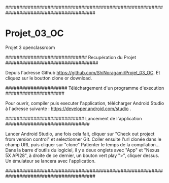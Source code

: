 ########################################################################################
# Projet_03_OC
Projet 3 openclassroom



#############################  Recupération du Projet  #################################



  Depuis l'adresse Github https://github.com/ShiNoragami/Projet_03_OC. Et cliquez sur le 
boutton clone or download.



######################  Téléchargement d'un programme d'execution  #####################



  Pour ouvrir, compiler puis executer l'application, télécharger Android Studio à 
l'adresse suivante : https://developer.android.com/studio .



############################  Lancement de l'application  ##############################


  Lancer Android Studio, une fois cela fait, cliquer sur "Check out project from version 
control" et selectionner Git.
Coller ensuite l'url clonée dans le champ URL puis cliquer sur "clone"
      Patienter le temps de la compilation...
Dans la barre d'outils du logiciel, il y a deux onglets avec "App" et "Nexus 5X API28", 
à droite de ce dernier, un bouton vert play ">", cliquer dessus.
Un émulateur se lancera avec l'application.


########################################################################################
